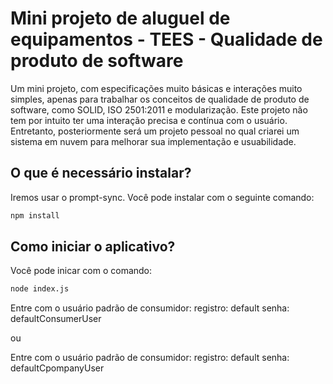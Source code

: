 
# Mini projeto de aluguel de equipamentos - TEES - Qualidade de produto de software

Um mini projeto, com especificações muito básicas e interações muito simples, apenas para trabalhar os conceitos de qualidade de produto de software, como SOLID, ISO 2501:2011 e modularização. Este projeto não tem por intuito ter uma interação precisa e contínua com o usuário. Entretanto, posteriormente será um projeto pessoal no qual criarei um sistema em nuvem para melhorar sua implementação e usuabilidade.
## O que é necessário instalar?
Iremos usar o prompt-sync. Você pode instalar com o seguinte comando:
```bash
npm install
```

## Como iniciar o aplicativo?
Você pode inicar com o comando:
```bash
node index.js
```

Entre com o usuário padrão de consumidor:
registro: default
senha: defaultConsumerUser

ou

Entre com o usuário padrão de consumidor:
registro: default
senha: defaultCpompanyUser
